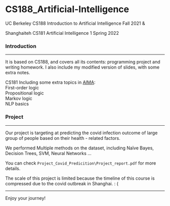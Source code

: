 # CS188_Artificial-Intelligence
UC Berkeley CS188 Introduction to Artificial Intelligence Fall 2021 &  

Shanghaiteh CS181 Artificial Intelligence 1 Spring 2022

### Introduction
---
It is based on CS188, and covers all its contents: programming project and writing homework. I also include my modified version of slides, with some extra notes.

CS181 Including some extra topics in [AIMA](http://aima.cs.berkeley.edu/):  
First-order logic  
Propositional logic  
Markov logic  
NLP basics  

### Project
---
Our project is targeting at predicting the covid infection outcome of  large group of people based on their health - related factors.   

We performed Multiple methods on the dataset, including Naïve Bayes, Decision Trees, SVM, Neural Networks ...   

You can check  ```Project_Covid_Predicition\Project_report.pdf``` for more details.  

The scale of this project is limited because the timeline of this course is compressed due to the covid outbreak in Shanghai.  : (

---

Enjoy your journey!
